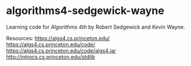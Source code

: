 # algorithms4-sedgewick-wayne

Learning code for *Algorithms 4th* by Robert Sedgewick and Kevin Wayne.

Resources:
https://algs4.cs.princeton.edu/
https://algs4.cs.princeton.edu/code/
https://algs4.cs.princeton.edu/code/algs4.jar
http://introcs.cs.princeton.edu/stdlib
